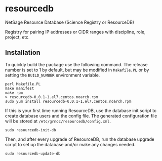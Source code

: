 # resourcedb
NetSage Resource Database (Science Registry or ResourceDB)

Registry for pairing IP addresses or CIDR ranges with discipline, role, project, etc.

## Installation

To quickly build the package use the following command. The release
number is set to 1 by default, but may be modified in `Makefile.PL` or
by setting the `BUILD_NUMBER` environment variable.

```
perl Makefile.PL
make manifest
make rpm
> resourcedb-0.0.1-1.el7.centos.noarch.rpm
sudo yum install resourcedb-0.0.1-1.el7.centos.noarch.rpm
```

If this is your first time running ResourceDB, use the database init
script to create database users and the config file. The generated
configuration file will be stored at
`/etc/grnoc/resourcedb/config.xml`.

```
sudo resourcedb-init-db
```

Then, and after every upgrade of ResourceDB, run the database upgrade script 
to set up the database and/or make any changes needed.

```
sudo resourcedb-update-db
```
